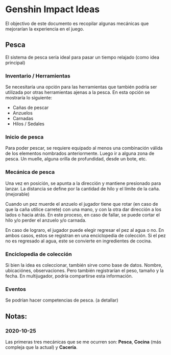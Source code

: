 # Genshin Impact Ideas

El objectivo de este documento es recopilar algunas mecánicas que mejorarían la experiencia en el juego.

## Pesca

El sistema de pesca sería ideal para pasar un tiempo relajado (como idea principal)

### Inventario / Herramientas
Se necesitaría una opción para las herramientas que también podría ser utilizada por otras herramientas ajenas a la pesca.
En esta opción se mostraría lo siguiente:
- Cañas de pescar
- Anzuelos
- Carnadas
- Hilos / Sedales

### Inicio de pesca
Para poder pescar, se requiere equipado al menos una combinación válida de los elementos nombrados anteriormente.
Luego ir a alguna zona de pesca. Un muelle, alguna orilla de profundidad, desde un bote, etc.

### Mecánica de pesca
Una vez en posición, se apunta a la dirección y mantiene presionado para lanzar. La distancia se define por la cantidad de hilo y el límite de la caña. (mejorable)

Cuando un pez muerde el anzuelo el jugador tiene que rotar (en caso de que la caña utilice carrete) con una mano, y con la otra dar dirección a los lados o hacia atrás.
En este proceso, en caso de fallar, se puede cortar el hilo y/o perder el anzuelo y/o carnada.

En caso de lograro, el jugador puede elegir regresar el pez al agua o no. En ambos casos, estos se registran en una enciclopedia de colección.
Si el pez no es regresado al agua, este se convierte en ingredientes de cocina.

### Enciclopedia de colección
Si bien la idea es coleccionar, también sirve como base de datos. Nombre, ubicaciónes, observaciones. Pero también registrarían el peso, tamaño y la fecha. En multijugador, podría compartirse esta información.

### Eventos
Se podrían hacer competencias de pesca. (a detallar)


## Notas:

### 2020-10-25

Las primeras tres mecánicas que se me ocurren son: **Pesca**, **Cocina** (más compleja que la actual) y **Cacería**.
